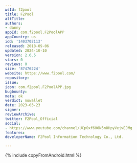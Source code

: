 ```yaml
---
wsId: f2pool
title: F2Pool
altTitle: 
authors:
- danny
appId: com.f2pool.F2PoolAPP
appCountry: us
idd: '1403702113'
released: 2018-09-06
updated: 2024-10-10
version: 2.6.5
stars: 0
reviews: 0
size: '87476224'
website: https://www.f2pool.com/
repository: 
issue: 
icon: com.f2pool.F2PoolAPP.jpg
bugbounty: 
meta: ok
verdict: nowallet
date: 2023-03-23
signer: 
reviewArchive: 
twitter: F2Pool_Official
social:
- https://www.youtube.com/channel/UCpOxf600N5n8HpyVejvEJMg
features: 
developerName: F2Pool Information Technology Co., Ltd.

---
```


{% include copyFromAndroid.html %}

